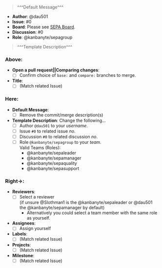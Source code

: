> ^^^Default Message^^^<!-- Delete this line + everything above when done. -->

* **Author**: @dau501
* **Issue**: #0
* **Board**: Please see [SEPA Board](https://github.com/orgs/kanbanyte/projects/7?fullscreen=true).
* **Discussion**: #0
* **Role**: @kanbanyte/sepagroup
> ^^^Template Description^^^<!-- Delete this line when done. -->

<!--
See Check Lists below before creating PR.
Remove all commented out lines + everything below when done.
-->
### Above:
* **Open a pull request||Comparing changes**:
	- [ ] Confirm choice of `base:` and `compare:` branches to merge.
* **Title**:
	- [ ] (Match related Issue)

### Here:
* **Default Message**:
	- [ ] Remove the commit/merge description(s)
* **Template Description**: Change the following...
	- [ ] Author `@dau501` to your *username*.
	- [ ] Issue `#0` to related issue *no*.
	- [ ] Discussion `#0` to related discussion *no*.
	- [ ] Role `@kanbanyte/sepagroup` to your *team*.\
	Valid Teams (Roles):
		* @kanbanyte/sepaleader
		* @kanbanyte/sepamanager
		* @kanbanyte/sepaquality
		* @kanbanyte/sepasupport
<!-- Please only provide one from the listed teams. -->

### Right->:
* **Reviewers**:
	- [ ] Select a reviewer\
	(if unsure @Slothman1 is the @kanbanyte/sepaleader or @dau501 the @kanbanyte/sepamanager by default)
		* Alternatively you could select a team member with the same role as yourself.
* **Assignees**:
	- [ ] Assign yourself
* **Labels**:
	- [ ] (Match related Issue)
* **Projects**:
	- [ ] (Match related Issue)
* **Milestone**:
	- [ ] (Match related Issue)
